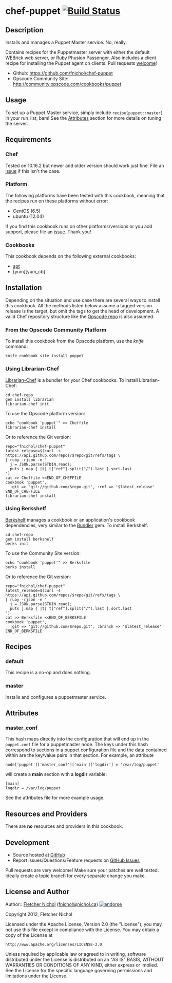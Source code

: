 # <a name="title"></a> chef-puppet [![Build Status](https://secure.travis-ci.org/fnichol/chef-puppet.png?branch=master)](http://travis-ci.org/fnichol/chef-puppet)

## <a name="description"></a> Description

Installs and manages a Puppet Master service. No, really.

Contains recipes for the Puppetmaster server with either the default 
WEBrick web server, or Ruby Phusion Passenger.  Also includes a client 
recipe for installing the Puppet agent on clients. Pull requests [welcome][issues]!

* Github: https://github.com/fnichol/chef-puppet
* Opscode Community Site: http://community.opscode.com/cookbooks/puppet

## <a name="usage"></a> Usage

To set up a Puppet Master service, simply include `recipe[puppet::master]`
in your run\_list, bam! See the [Attributes](#attributes) section for more
details on tuning the server.

## <a name="requirements"></a> Requirements

### <a name="requirements-chef"></a> Chef

Tested on 10.16.2 but newer and older version should work just fine. File an
[issue][issues] if this isn't the case.

### <a name="requirements-platform"></a> Platform

The following platforms have been tested with this cookbook, meaning that the
recipes run on these platforms without error:

* CentOS (6.5)
* ubuntu (12.04)

If you find this cookbook runs on other platforms/versions or you add support,
please file an [issue][issues]. Thank you!

### <a name="requirements-cookbooks"></a> Cookbooks

This cookbook depends on the following external cookbooks:

* [apt][apt_cb]
* [yum][yum_cb]

## <a name="installation"></a> Installation

Depending on the situation and use case there are several ways to install
this cookbook. All the methods listed below assume a tagged version release
is the target, but omit the tags to get the head of development. A valid
Chef repository structure like the [Opscode repo][chef_repo] is also assumed.

### <a name="installation-platform"></a> From the Opscode Community Platform

To install this cookbook from the Opscode platform, use the *knife* command:

    knife cookbook site install puppet

### <a name="installation-librarian"></a> Using Librarian-Chef

[Librarian-Chef][librarian] is a bundler for your Chef cookbooks.
To install Librarian-Chef:

    cd chef-repo
    gem install librarian
    librarian-chef init

To use the Opscode platform version:

    echo "cookbook 'puppet'" >> Cheffile
    librarian-chef install

Or to reference the Git version:

    repo="fnichol/chef-puppet"
    latest_release=$(curl -s https://api.github.com/repos/$repo/git/refs/tags \
    | ruby -rjson -e '
      j = JSON.parse(STDIN.read);
      puts j.map { |t| t["ref"].split("/").last }.sort.last
    ')
    cat >> Cheffile <<END_OF_CHEFFILE
    cookbook 'puppet',
      :git => 'git://github.com/$repo.git', :ref => '$latest_release'
    END_OF_CHEFFILE
    librarian-chef install

### <a name="installation-berkshelf"></a> Using Berkshelf

[Berkshelf][berkshelf] manages a cookbook or an application's cookbook
dependencies, very similar to the [Bundler][bundler] gem.
To install Berkshelf:

    cd chef-repo
    gem install berkshelf
    berks init

To use the Community Site version:

    echo "cookbook 'puppet'" >> Berksfile
    berks install

Or to reference the Git version:

    repo="fnichol/chef-puppet"
    latest_release=$(curl -s https://api.github.com/repos/$repo/git/refs/tags \
    | ruby -rjson -e '
      j = JSON.parse(STDIN.read);
      puts j.map { |t| t["ref"].split("/").last }.sort.last
    ')
    cat >> Berksfile <<END_OF_BERKSFILE
    cookbook 'puppet',
      :git => 'git://github.com/$repo.git', :branch => '$latest_release'
    END_OF_BERKSFILE

## <a name="recipes"></a> Recipes

### <a name="recipes-default"></a> default

This recipe is a no-op and does nothing.

### <a name="recipes-master"></a> master

Installs and configures a puppetmaster service.

## <a name="attributes"></a> Attributes

### <a name="attributes-master-conf"></a> master_conf

This hash maps directly into the configuration that will end up in the
`puppet.conf` file for a puppetmaster node. The keys under this hash
correspond to sections in a puppet configuration file and the data contained
within are the key/value pairs in that section. For example, an attribute

    node['puppet']['master_conf']['main']['logdir'] = '/var/log/puppet'

will create a **main** section with a **logdir** variable:

    [main]
    logdir = /var/log/puppet


See the attributes file for more example usage.

## <a name="lwrps"></a> Resources and Providers

There are **no** resources and providers in this cookbook.

## <a name="development"></a> Development

* Source hosted at [GitHub][repo]
* Report issues/Questions/Feature requests on [GitHub Issues][issues]

Pull requests are very welcome! Make sure your patches are well tested.
Ideally create a topic branch for every separate change you make.

## <a name="license"></a> License and Author

Author:: [Fletcher Nichol][fnichol] (<fnichol@nichol.ca>) [![endorse](http://api.coderwall.com/fnichol/endorsecount.png)](http://coderwall.com/fnichol)

Copyright 2012, Fletcher Nichol

Licensed under the Apache License, Version 2.0 (the "License");
you may not use this file except in compliance with the License.
You may obtain a copy of the License at

    http://www.apache.org/licenses/LICENSE-2.0

Unless required by applicable law or agreed to in writing, software
distributed under the License is distributed on an "AS IS" BASIS,
WITHOUT WARRANTIES OR CONDITIONS OF ANY KIND, either express or implied.
See the License for the specific language governing permissions and
limitations under the License.

[apt_cb]:       http://community.opscode.com/cookbooks/apt
[berkshelf]:    http://berkshelf.com/
[bundler]:      http://gembundler.com/
[chef_repo]:    https://github.com/opscode/chef-repo
[librarian]:    https://github.com/applicationsonline/librarian#readme

[fnichol]:      https://github.com/fnichol
[repo]:         https://github.com/fnichol/chef-puppet
[issues]:       https://github.com/fnichol/chef-puppet/issues
